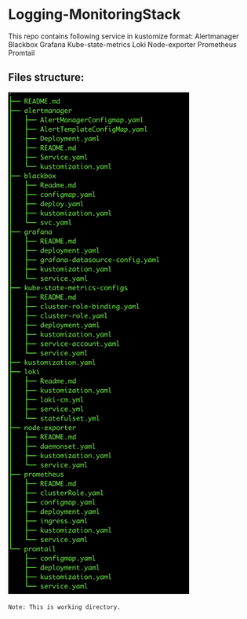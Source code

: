 # Logging-MonitoringStack

This repo contains following service in kustomize format:
    Alertmanager
    Blackbox
    Grafana
    Kube-state-metrics
    Loki
    Node-exporter
    Prometheus
    Promtail
## Files structure:

<img src="tree.png" />

`Note: This is working directory.`
